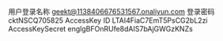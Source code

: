 用户登录名称 geekt@1138406676531567.onaliyun.com
登录密码 cktNSCQ705825
AccessKey ID LTAI4FiaC7EmT5PsCG2bL2zi
AccessKeySecret englgBFOnRUfe8dAIS7bAjGWGzKNZs